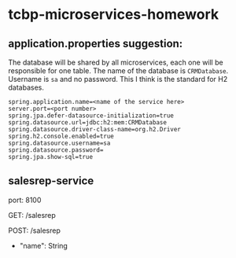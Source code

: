 # tcbp-microservices-homework


## application.properties suggestion:

The database will be shared by all microservices, each one will be responsible for one table. The name of the database is `CRMDatabase`.
Username is `sa` and no password. This I think is the standard for H2 databases.


    spring.application.name=<name of the service here>
    server.port=<port number>
    spring.jpa.defer-datasource-initialization=true
    spring.datasource.url=jdbc:h2:mem:CRMDatabase
    spring.datasource.driver-class-name=org.h2.Driver
    spring.h2.console.enabled=true
    spring.datasource.username=sa
    spring.datasource.password=
    spring.jpa.show-sql=true


## salesrep-service
port: 8100

GET: /salesrep

POST: /salesrep

- "name": String
  
  
